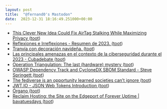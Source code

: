 ```yaml
---
layout: post
title:  "@fernand0's Mastodon"
date:  2023-12-31 18:16:49.251000+00:00
---
```

*  [This Clever New Idea Could Fix AirTag Stalking While Maximizing Privacy ](https://www.wired.com/story/apple-airtag-privacy-stalking-cryptographic-solution) ([toot](https://mastodon.social/@fernand0/111676398577062873))
*  [
         Reflexiones e Irreflexiones - Resumen de 2023.
       ](http://fernand0.blogalia.com//historias/7879) ([toot](https://mastodon.social/@fernand0/111676375462512354))
*  [Tranvía con decoración navideña. ](https://avecesunafoto.wordpress.com/2023/12/31/tranvia-con-decoracion-navidena) ([toot](https://mastodon.social/@fernand0/111676347627410701))
*  [Las principales amenazas en el contexto de la ciberseguridad durante el 2023 - Cubadebate ](http://www.cubadebate.cu/especiales/2023/12/27/las-principales-amenazas-en-el-contexto-de-la-ciberseguridad-durante-el-2023) ([toot](https://mastodon.social/@fernand0/111676205467283506))
*  [Operation Triangulation: The last (hardware) mystery ](https://securelist.com/operation-triangulation-the-last-hardware-mystery/111669) ([toot](https://mastodon.social/@fernand0/111676017898129900))
*  [OWASP Dependency Track and CycloneDX SBOM Standard - Steve Springett ](https://www.youtube.com/watch?v=QV2JcwHpje) ([toot](https://mastodon.social/@fernand0/111675697087541470))
*  [The fediverse is an opportunity learned societies can’t ignore ](https://blogs.lse.ac.uk/impactofsocialsciences/2023/11/30/the-fediverse-is-an-opportunity-learned-societies-cant-ignore) ([toot](https://mastodon.social/@fernand0/111675011667640530))
*  [JWT.IO - JSON Web Tokens Introduction ](https://jwt.io/introductio) ([toot](https://mastodon.social/@fernand0/111674775269064755))
*  [Órgano ](https://www.flickr.com/photos/fernand0/53418890132) ([toot](https://mastodon.social/@fernand0/111674731706177791))
*  [
Reclaim Hosting: the Site on the Edgeport of Forever Uptime \| bavatuesdays	 ](https://bavatuesdays.com/reclaim-hosting-the-site-on-the-edgeport-of-forever-uptime) ([toot](https://mastodon.social/@fernand0/111674594463757472))
